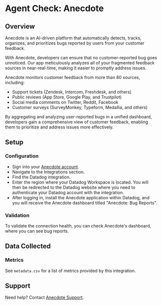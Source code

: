 # Agent Check: Anecdote

## Overview

Anecdote is an AI-driven platform that automatically detects, tracks, organizes, and prioritizes bugs reported by users from your customer feedback.  

With Anecdote, developers can ensure that no customer-reported bug goes unnoticed. Our app meticulously analyzes all of your fragmented feedback sources in near-real-time, making it easier to promptly address issues.

Anecdote monitors customer feedback from more than 80 sources, including:

- Support tickets (Zendesk, Intercom, Freshdesk, and others)
- Public reviews (App Store, Google Play, and Trustpilot)
- Social media comments on Twitter, Reddit, Facebook
- Customer surveys (SurveyMonkey, Typeform, Medallia, and others)

By aggregating and analyzing user-reported bugs in a unified dashboard, developers gain a comprehensive view of customer feedback, enabling them to prioritize and address issues more effectively.

## Setup

### Configuration

- Sign into your [Anecdote account][1].
- Navigate to the Integrations section.
- Find the Datadog integration.
- Enter the region where your Datadog Workspace is located. You will then be redirected to the Datadog website where you need to authenticate your Datadog account with the integration.
- After logging in, install the Anecdote application within Datadog, and you will receive the Anecdote dashboard titled "Anecdote: Bug Reports".

### Validation

To validate the connection health, you can check Anecdote's dashboard, where you can see bug reports.

## Data Collected

### Metrics
See `metadata.csv` for a list of metrics provided by this integration.

## Support

Need help? Contact [Anecdote Support][2].

[1]: app.anecdoteai.com
[2]: mailto:hello@anec.app

